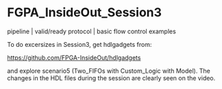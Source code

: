 # FGPA_InsideOut_Session3
pipeline | valid/ready protocol | basic flow control examples

To do excersizes in Session3, get hdlgadgets from:

https://github.com/FPGA-InsideOut/hdlgadgets

and explore scenario5 (Two_FIFOs with Custom_Logic with Model). 
The changes in the HDL files during the session are clearly seen on the video.
